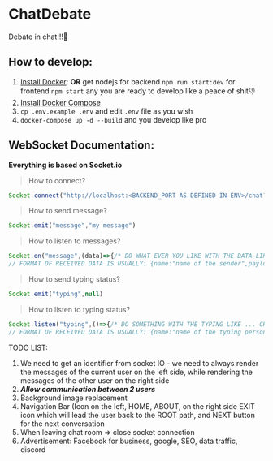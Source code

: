 # ChatDebate

Debate in chat!!!🚀


## How to develop:

1. [Install Docker](https://docs.docker.com/get-docker/): <b>OR</b> get nodejs for backend `npm run start:dev` for frontend `npm start` any you are ready to develop like a peace of shit👎
2. [Install Docker Compose](https://docs.docker.com/compose/install/)
3. `cp .env.example .env` and edit `.env` file as you wish
4. `docker-compose up -d --build` and you develop like pro


## WebSocket Documentation:

<b>Everything is based on Socket.io</b>

> How to connect?
```javascript
Socket.connect("http://localhost:<BACKEND_PORT AS DEFINED IN ENV>/chat?room=demsvsreps&party=<CHOOSE dems or reps>?name=<SELECT NAME>")
```

> How to send message?
```javascript
Socket.emit("message","my message")
```
> How to listen to messages?
```javascript
Socket.on("message",(data)=>{/* DO WHAT EVER YOU LIKE WITH THE DATA LIKE SAVING TO STATE*/})
// FORMAT OF RECEIVED DATA IS USUALLY: {name:"name of the sender",payload:"the message"}
```
> How to send typing status?
```javascript
Socket.emit("typing",null)
```
> How to listen to typing status?
```javascript
Socket.listen("typing",()=>{/* DO SOMETHING WITH THE TYPING LIKE ... CHANGING THE STATE*/})
// FORMAT OF RECEIVED DATA IS USUALLY: {name:"name of the typing person",payload:"name is typing"}
```

TODO LIST: 
1. We need to get an identifier from socket IO - we need to always render the messages of the current user on the left side, while rendering the messages of the other user on the right side
2. ***Allow communication between 2 users***
3. Background image replacement
4. Navigation Bar (Icon on the left, HOME, ABOUT, on the right side EXIT icon which will lead the user back to the ROOT path, and NEXT button for the next conversation
5. When leaving chat room => close socket connection
6. Advertisement: Facebook for business, google, SEO, data traffic, discord
